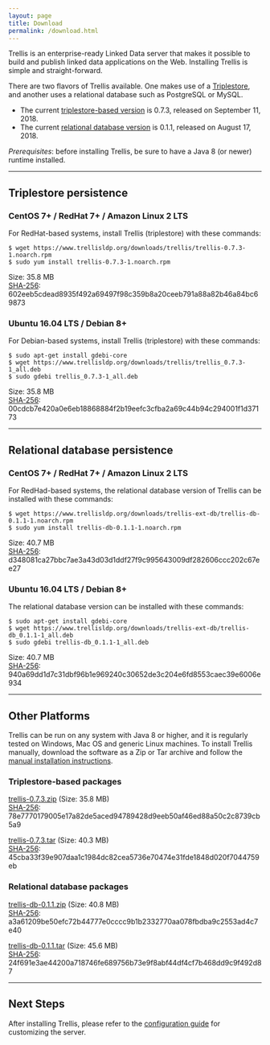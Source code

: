 ```yaml
---
layout: page
title: Download
permalink: /download.html
---
```


Trellis is an enterprise-ready Linked Data server that makes it possible to build and publish linked data applications on the Web.
Installing Trellis is simple and straight-forward.

There are two flavors of Trellis available. One makes use of a [Triplestore](https://en.wikipedia.org/wiki/Triplestore), and another uses a relational database such as PostgreSQL or MySQL.

  * The current [triplestore-based version](https://github.com/trellis-ldp/trellis/releases/latest) is 0.7.3, released on September 11, 2018.
  * The current [relational database version](https://github.com/trellis-ldp/trellis-ext-db/releases/latest) is 0.1.1, released on August 17, 2018.

_Prerequisites_: before installing Trellis, be sure to have a Java 8 (or newer) runtime installed.

---

## Triplestore persistence

### CentOS 7+ / RedHat 7+ / Amazon Linux 2 LTS

For RedHat-based systems, install Trellis (triplestore) with these commands:

    $ wget https://www.trellisldp.org/downloads/trellis/trellis-0.7.3-1.noarch.rpm
    $ sudo yum install trellis-0.7.3-1.noarch.rpm

Size: 35.8 MB  
[SHA-256](https://www.trellisldp.org/downloads/trellis/trellis-0.7.3-1.noarch.rpm.sha256): 602eeb5cdead8935f492a69497f98c359b8a20ceeb791a88a82b46a84bc69873

### Ubuntu 16.04 LTS / Debian 8+

For Debian-based systems, install Trellis (triplestore) with these commands:

    $ sudo apt-get install gdebi-core
    $ wget https://www.trellisldp.org/downloads/trellis/trellis_0.7.3-1_all.deb
    $ sudo gdebi trellis_0.7.3-1_all.deb

Size: 35.8 MB  
[SHA-256](https://www.trellisldp.org/downloads/trellis/trellis_0.7.3-1_all.deb.sha256): 00cdcb7e420a0e6eb18868884f2b19eefc3cfba2a69c44b94c294001f1d37173

---

## Relational database persistence

### CentOS 7+ / RedHat 7+ / Amazon Linux 2 LTS

For RedHad-based systems, the relational database version of Trellis can be installed with these commands:

    $ wget https://www.trellisldp.org/downloads/trellis-ext-db/trellis-db-0.1.1-1.noarch.rpm
    $ sudo yum install trellis-db-0.1.1-1.noarch.rpm

Size: 40.7 MB  
[SHA-256](https://www.trellisldp.org/downloads/trellis-ext-db/trellis-db-0.1.1-1.noarch.rpm.sha256): d348081ca27bbc7ae3a43d03d1ddf27f9c995643009df282606ccc202c67ee27


### Ubuntu 16.04 LTS / Debian 8+

The relational database version can be installed with these commands:

    $ sudo apt-get install gdebi-core
    $ wget https://www.trellisldp.org/downloads/trellis-ext-db/trellis-db_0.1.1-1_all.deb
    $ sudo gdebi trellis-db_0.1.1-1_all.deb

Size: 40.7 MB  
[SHA-256](https://www.trellisldp.org/downloads/trellis-ext-db/trellis-db_0.1.1-1_all.deb.sha256): 940a69dd1d7c31dbf96b1e969240c30652de3c204e6fd8553caec39e6006e934

---

## Other Platforms

Trellis can be run on any system with Java 8 or higher, and it is regularly
tested on Windows, Mac OS and generic Linux machines. To install Trellis
manually, download the software as a Zip or Tar archive and follow the
[manual installation instructions](https://github.com/trellis-ldp/trellis/wiki/Manual-Installation).

### Triplestore-based packages

[trellis-0.7.3.zip](https://www.trellisldp.org/downloads/trellis/trellis-0.7.3.zip)
(Size: 35.8 MB)  
[SHA-256](https://www.trellisldp.org/downloads/trellis/trellis-0.7.3.zip.sha256): 78e7770179005e17a82de5aced94789428d9eeb50af46ed88a50c2c8739cb5a9

[trellis-0.7.3.tar](https://www.trellisldp.org/downloads/trellis/trellis-0.7.3.tar)
(Size: 40.3 MB)  
[SHA-256](https://www.trellisldp.org/downloads/trellis/trellis-0.7.3.tar.sha256): 45cba33f39e907daa1c1984dc82cea5736e70474e31fde1848d020f7044759eb

### Relational database packages

[trellis-db-0.1.1.zip](https://www.trellisldp.org/downloads/trellis-ext-db/trellis-db-0.1.1.zip)
(Size: 40.8 MB)  
[SHA-256](https://www.trellisldp.org/downloads/trellis-ext-db/trellis-db-0.1.1.zip.sha256): a3a61209be50efc72b44777e0cccc9b1b2332770aa078fbdba9c2553ad4c7e40

[trellis-db-0.1.1.tar](https://www.trellisldp.org/downloads/trellis-ext-db/trellis-db-0.1.1.tar)
(Size: 45.6 MB)  
[SHA-256](https://www.trellisldp.org/downloads/trellis-ext-db/trellis-db-0.1.1.tar.sha256): 24f691e3ae44200a718746fe689756b73e9f8abf44df4cf7b468dd9c9f492d87

---

## Next Steps

After installing Trellis, please refer to the [configuration guide](https://github.com/trellis-ldp/trellis/wiki/Configuration-Guide)
for customizing the server.

